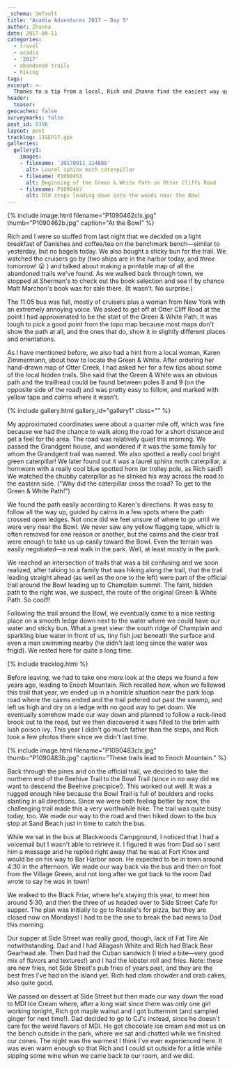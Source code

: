 ```yaml
---
_schema: default
title: "Acadia Adventures 2017 – Day 5"
author: Zhanna
date: 2017-09-11
categories:
  - travel
  - acadia
  - '2017'
  - abandoned trails
  - hiking
tags:
excerpt: >-
  Thanks to a tip from a local, Rich and Zhanna find the easiest way up to the Bowl, just before Dad arrives in town!
header:
  teaser:
geocaches: false
surveymarks: false
post_id: 8396
layout: post
tracklog: 11SEP17.gpx
galleries:
  gallery1:
    images:
    - filename: '20170911_114608'
      alt: Laurel sphinx moth caterpillar
    - filename: P1090453
      alt: Beginning of the Green & White Path on Otter Cliffs Road
    - filename: P1090467
      alt: Old steps leading down into the woods near the Bowl       
---
```


{% include image.html filename="P1090462clx.jpg" thumb="P1090462b.jpg" caption="At the Bowl" %}

Rich and I were so stuffed from last night that we decided on a light breakfast of Danishes and coffee/tea on the benchmark bench—similar to yesterday, but no bagels today. We also bought a sticky bun for the trail. We watched the cruisers go by (two ships are in the harbor today, and _three_ tomorrow! :open_mouth: ) and talked about making a printable map of all the abandoned trails we've found. As we walked back through town, we stopped at Sherman's to check out the book selection and see if by chance Matt Marchon's book was for sale there. (It wasn't. No surprise.)

The 11:05 bus was full, mostly of cruisers plus a woman from New York with an extremely annoying voice. We asked to get off at Otter Cliff Road at the point I had approximated to be the start of the Green & White Path. It was tough to pick a good point from the topo map because most maps don't show the path at all, and the ones that do, show it in slightly different places and orientations. 

As I have mentioned before, we also had a hint from a local woman, Karen Zimmermann, about how to locate the Green & White. After ordering her hand-drawn map of Otter Creek, I had asked her for a few tips about some of the local hidden trails. She said that the Green & White was an obvious path and the trailhead could be found between poles 8 and 9 (on the opposite side of the road) and was pretty easy to follow, and marked with yellow tape and cairns where it wasn't. 

{% include gallery.html gallery_id="gallery1" class="" %}

My approximated coordinates were about a quarter mile off, which was fine because we had the chance to walk along the road for a short distance and get a feel for the area. The road was relatively quiet this morning. We passed the Grandgent house, and wondered if it was the same family for whom the Grandgent trail was named. We also spotted a really cool bright green caterpillar! We later found out it was a laurel sphinx moth caterpillar, a hornworn with a really cool blue spotted horn (or trolley pole, as Rich said!) We watched the chubby caterpillar as he slinked his way across the road to the eastern side. ("Why did the caterpillar cross the road? To get to the Green & White Path!")

We found the path easily according to Karen's directions. It was easy to follow all the way up, guided by cairns in a few spots where the path crossed open ledges. Not once did we feel unsure of where to go until we were very near the Bowl. We never saw any yellow flagging tape, which is often removed for one reason or another, but the cairns and the clear trail were enough to take us up easily toward the Bowl. Even the terrain was easily negotiated—a real walk in the park. Well, at least mostly in the park.

We reached an intersection of trails that was a bit confusing and we soon realized, after talking to a family that was hiking along the trail, that the trail leading straight ahead (as well as the one to the left) were part of the official trail around the Bowl leading up to Champlain summit. The faint, hidden path to the right was, we suspect, the route of the original Green & White Path. So cool!!!

Following the trail around the Bowl, we eventually came to a nice resting place on a smooth ledge down next to the water where we could have our water and sticky bun. What a great view: the south ridge of Champlain and sparkling blue water in front of us, tiny fish just beneath the surface and even a man swimming nearby (he didn't last long since the water was frigid). We rested here for quite a long time. 

{% include tracklog.html %}

Before leaving, we had to take one more look at the steps we found a few years ago, leading to Enoch Mountain. Rich recalled how, when we followed this trail that year, we ended up in a horrible situation near the park loop road where the cairns ended and the trail petered out past the swamp, and left us high and dry on a ledge with no good way to get down. We eventually somehow made our way down and planned to follow a rock-lined brook out to the road, but we then discovered it was filled to the brim with lush poison ivy. This year I didn't go much father than the steps, and Rich took a few photos there since we didn't last time. 

{% include image.html filename="P1090483clx.jpg" thumb="P1090483b.jpg" caption="These trails lead to Enoch Mountain." %}

Back through the pines and on the official trail, we decided to take the northern end of the Beehive Trail to the Bowl Trail (since in no way did we want to descend the Beehive precipice!). This worked out well. It was a rugged enough hike because the Bowl Trail is full of boulders and rocks slanting in all directions. Since we were both feeling better by now, the challenging trail made this a very worthwhile hike. The trail was quite busy today, too. We made our way to the road and then hiked down to the bus stop at Sand Beach just in time to catch the bus. 

While we sat in the bus at Blackwoods Campground, I noticed that I had a voicemail but I wasn't able to retrieve it.  I figured it was from Dad so I sent him a message and he replied right away that he was at Fort Knox and would be on his way to Bar Harbor soon. He expected to be in town around 4:30 in the afternoon. We made our way back via the bus and then on foot from the Village Green, and not long after we got back to the room Dad wrote to say he was in town!

We walked to the Black Friar, where he's staying this year, to meet him around 5:30, and then the three of us headed over to Side Street Cafe for supper. The plan was initially to go to Rosalie's for pizza, but they are closed now on Mondays! I had to be the one to break the bad news to Dad this morning. 

Our supper at Side Street was really good, though, lack of Fat Tire Ale notwithstanding. Dad and I had Allagash White and Rich had Black Bear Gearhead ale. Then Dad had the Cuban sandwich (I tried a bite—very good mix of flavors and textures!) and I had the lobster roll and fries. Note: these are new fries, not Side Street's pub fries of years past, and they are the best fries I've had on the island yet. Rich had clam chowder and crab cakes, also quite good. 

We passed on dessert at Side Street but then made our way down the road to MDI Ice Cream where, after a long wait since there was only one girl working tonight, Rich got maple walnut and I got buttermint (and sampled ginger for next time!). Dad decided to go to CJ's instead, since he doesn't care for the weird flavors of MDI. He got chocolate ice cream and met us on the bench outside in the park, where we sat and chatted while we finished our cones. The night was the warmest I think I've ever experienced here. It was even warm enough so that Rich and I could sit outside for a little while sipping some wine when we came back to our room, and we did.
